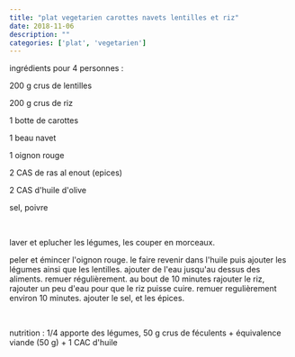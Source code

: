 ```yaml
---
title: "plat vegetarien carottes navets lentilles et riz"
date: 2018-11-06
description: ""
categories: ['plat', 'vegetarien']
---
```


          


ingr&eacute;dients pour 4 personnes :

200 g crus de lentilles

200 g crus de riz

1 botte de carottes

1 beau navet

1 oignon rouge

2 CAS de ras al enout (epices)

2 CAS d&#39;huile d&#39;olive

sel, poivre

&nbsp;

laver et eplucher les l&eacute;gumes, les couper en morceaux.&nbsp;

peler et &eacute;mincer l&#39;oignon rouge. le faire revenir dans l&#39;huile puis ajouter les l&eacute;gumes ainsi que les lentilles. ajouter de l&#39;eau jusqu&#39;au dessus des aliments. remuer r&eacute;guli&egrave;rement. au bout de 10 minutes rajouter le riz, rajouter un peu d&#39;eau pour que le riz puisse cuire. remuer reguli&egrave;rement environ 10 minutes. ajouter le sel, et les &eacute;pices.

&nbsp;

nutrition : 1/4 apporte des l&eacute;gumes, 50 g crus de f&eacute;culents + &eacute;quivalence viande (50 g)&nbsp;+ 1 CAC d&#39;huile


                          
